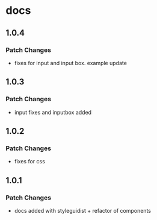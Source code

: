 # docs

## 1.0.4

### Patch Changes

- fixes for input and input box. example update

## 1.0.3

### Patch Changes

- input fixes and inputbox added

## 1.0.2

### Patch Changes

- fixes for css

## 1.0.1

### Patch Changes

- docs added with styleguidist + refactor of components

